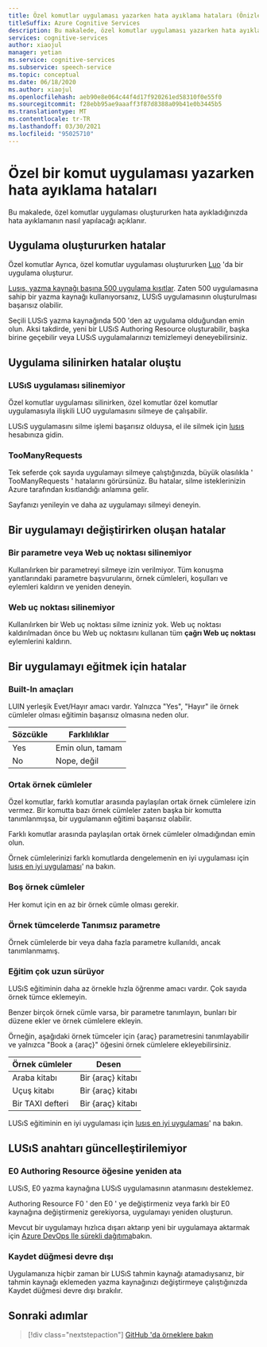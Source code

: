 ```yaml
---
title: Özel komutlar uygulaması yazarken hata ayıklama hataları (Önizleme)
titleSuffix: Azure Cognitive Services
description: Bu makalede, özel komutlar uygulaması yazarken hata ayıklamanın nasıl yapılacağını öğreneceksiniz.
services: cognitive-services
author: xiaojul
manager: yetian
ms.service: cognitive-services
ms.subservice: speech-service
ms.topic: conceptual
ms.date: 06/18/2020
ms.author: xiaojul
ms.openlocfilehash: aeb90e8e064c44f4d17f920261ed58310f0e55f0
ms.sourcegitcommit: f28ebb95ae9aaaff3f87d8388a09b41e0b3445b5
ms.translationtype: MT
ms.contentlocale: tr-TR
ms.lasthandoff: 03/30/2021
ms.locfileid: "95025710"
---
```

# <a name="debug-errors-when-authoring-a-custom-commands-application"></a>Özel bir komut uygulaması yazarken hata ayıklama hataları

Bu makalede, özel komutlar uygulaması oluştururken hata ayıkladığınızda hata ayıklamanın nasıl yapılacağı açıklanır. 

## <a name="errors-when-creating-an-application"></a>Uygulama oluştururken hatalar
Özel komutlar Ayrıca, özel komutlar uygulaması oluştururken [Luo](https://www.luis.ai/) 'da bir uygulama oluşturur. 

[Lusıs, yazma kaynağı başına 500 uygulama kısıtlar](../luis/luis-limits.md). Zaten 500 uygulamasına sahip bir yazma kaynağı kullanıyorsanız, LUSıS uygulamasının oluşturulması başarısız olabilir. 

Seçili LUSıS yazma kaynağında 500 'den az uygulama olduğundan emin olun. Aksi takdirde, yeni bir LUSıS Authoring Resource oluşturabilir, başka birine geçebilir veya LUSıS uygulamalarınızı temizlemeyi deneyebilirsiniz.  

## <a name="errors-when-deleting-an-application"></a>Uygulama silinirken hatalar oluştu
### <a name="cant-delete-luis-application"></a>LUSıS uygulaması silinemiyor
Özel komutlar uygulaması silinirken, özel komutlar özel komutlar uygulamasıyla ilişkili LUO uygulamasını silmeye de çalışabilir.

LUSıS uygulamasını silme işlemi başarısız olduysa, el ile silmek için [lusıs](https://www.luis.ai/) hesabınıza gidin.

### <a name="toomanyrequests"></a>TooManyRequests
Tek seferde çok sayıda uygulamayı silmeye çalıştığınızda, büyük olasılıkla ' TooManyRequests ' hatalarını görürsünüz. Bu hatalar, silme isteklerinizin Azure tarafından kısıtlandığı anlamına gelir. 

Sayfanızı yenileyin ve daha az uygulamayı silmeyi deneyin.

## <a name="errors-when-modifying-an-application"></a>Bir uygulamayı değiştirirken oluşan hatalar

### <a name="cant-delete-a-parameter-or-a-web-endpoint"></a>Bir parametre veya Web uç noktası silinemiyor
Kullanılırken bir parametreyi silmeye izin verilmiyor. Tüm konuşma yanıtlarındaki parametre başvurularını, örnek cümleleri, koşulları ve eylemleri kaldırın ve yeniden deneyin.

### <a name="cant-delete-a-web-endpoint"></a>Web uç noktası silinemiyor
Kullanılırken bir Web uç noktası silme izniniz yok. Web uç noktası kaldırılmadan önce bu Web uç noktasını kullanan tüm **çağrı Web uç noktası** eylemlerini kaldırın.

## <a name="errors-when-training-an-application"></a>Bir uygulamayı eğitmek için hatalar
### <a name="built-in-intents"></a>Built-In amaçları
LUIN yerleşik Evet/Hayır amacı vardır. Yalnızca "Yes", "Hayır" ile örnek cümleler olması eğitimin başarısız olmasına neden olur. 

| Sözcükle | Farklılıklar | 
| ------- | --------- | 
| Yes | Emin olun, tamam |
| No | Nope, değil | 

### <a name="common-sample-sentences"></a>Ortak örnek cümleler
Özel komutlar, farklı komutlar arasında paylaşılan ortak örnek cümlelere izin vermez. Bir komutta bazı örnek cümleler zaten başka bir komutta tanımlanmışsa, bir uygulamanın eğitimi başarısız olabilir. 

Farklı komutlar arasında paylaşılan ortak örnek cümleler olmadığından emin olun. 

Örnek cümlelerinizi farklı komutlarda dengelemenin en iyi uygulaması için [lusıs en iyi uygulaması](../luis/luis-concept-best-practices.md)' na bakın.

### <a name="empty-sample-sentences"></a>Boş örnek cümleler
Her komut için en az bir örnek cümle olması gerekir.

### <a name="undefined-parameter-in-sample-sentences"></a>Örnek tümcelerde Tanımsız parametre
Örnek cümlelerde bir veya daha fazla parametre kullanıldı, ancak tanımlanmamış.

### <a name="training-takes-too-long"></a>Eğitim çok uzun sürüyor
LUSıS eğitiminin daha az örnekle hızla öğrenme amacı vardır. Çok sayıda örnek tümce eklemeyin. 

Benzer birçok örnek cümle varsa, bir parametre tanımlayın, bunları bir düzene ekler ve örnek cümlelere ekleyin.

Örneğin, aşağıdaki örnek tümceler için {araç} parametresini tanımlayabilir ve yalnızca "Book a {araç}" öğesini örnek cümlelere ekleyebilirsiniz.

| Örnek cümleler | Desen | 
| ------- | ------- | 
| Araba kitabı | Bir {araç} kitabı | 
| Uçuş kitabı | Bir {araç} kitabı |
| Bir TAXI defteri | Bir {araç} kitabı |

LUSıS eğitiminin en iyi uygulaması için [lusıs en iyi uygulaması](../luis/luis-concept-best-practices.md)' na bakın.

## <a name="cant-update-luis-key"></a>LUSıS anahtarı güncelleştirilemiyor
### <a name="reassign-to-e0-authoring-resource"></a>E0 Authoring Resource öğesine yeniden ata
LUSıS, E0 yazma kaynağına LUSıS uygulamasının atanmasını desteklemez.

Authoring Resource F0 ' den E0 ' ye değiştirmeniz veya farklı bir E0 kaynağına değiştirmeniz gerekiyorsa, uygulamayı yeniden oluşturun. 

Mevcut bir uygulamayı hızlıca dışarı aktarıp yeni bir uygulamaya aktarmak için [Azure DevOps Ile sürekli dağıtıma](./how-to-custom-commands-deploy-cicd.md)bakın.

### <a name="save-button-is-disabled"></a>Kaydet düğmesi devre dışı
Uygulamanıza hiçbir zaman bir LUSıS tahmin kaynağı atamadıysanız, bir tahmin kaynağı eklemeden yazma kaynağınızı değiştirmeye çalıştığınızda Kaydet düğmesi devre dışı bırakılır.

## <a name="next-steps"></a>Sonraki adımlar

> [!div class="nextstepaction"]
> [GitHub 'da örneklere bakın](https://aka.ms/speech/cc-samples)